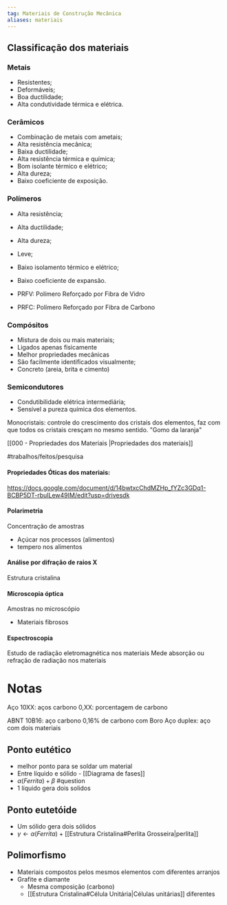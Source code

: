 ```yaml
---
tag: Materiais de Construção Mecânica
aliases: materiais
---
```


## Classificação dos materiais
### Metais
- Resistentes;
- Deformáveis;
- Boa ductilidade;
- Alta condutividade térmica e elétrica.

### Cerâmicos
- Combinação de metais com ametais;
- Alta resistência mecânica;
- Baixa ductilidade;
- Alta resistência térmica e química;
- Bom isolante térmico e elétrico;
- Alta dureza;
- Baixo coeficiente de exposição.

### Polímeros
- Alta resistência;
- Alta ductilidade;
- Alta dureza;
- Leve;
- Baixo isolamento térmico e elétrico;
- Baixo coeficiente de expansão.

 - PRFV: Polímero Reforçado por Fibra de Vidro
 - PRFC: Polímero Reforçado por Fibra de Carbono

### Compósitos
- Mistura de dois ou mais materiais;
- Ligados apenas fisicamente
- Melhor propriedades mecânicas
- São facilmente identificados visualmente;
- Concreto (areia, brita e cimento)

### Semicondutores
- Condutibilidade elétrica intermediária;
- Sensível a pureza química dos elementos.

Monocristais: controle do crescimento dos cristais dos elementos, faz com que todos os cristais cresçam no mesmo sentido. "Gomo da laranja"

[[000 - Propriedades dos Materiais |Propriedades dos materiais]]

#trabalhos/feitos/pesquisa 
#### Propriedades Óticas dos materiais:
  https://docs.google.com/document/d/14bwtxcChdMZHp_fYZc3GDq1-BCBP5DT-rbuILew49IM/edit?usp=drivesdk


#### Polarimetria
Concentração de amostras 
  - Açúcar nos processos (alimentos)
  - tempero nos alimentos

#### Análise por difração de raios X
Estrutura cristalina

#### Microscopia óptica
Amostras no microscópio 
  - Materiais fibrosos

#### Espectroscopia
  Estudo de radiação eletromagnética nos materiais
  Mede absorção ou refração de radiação nos materiais 

# Notas
Aço 10XX: aços carbono 
  0,XX: porcentagem de carbono 

ABNT 10B16: aço carbono 0,16% de carbono com Boro
Aço duplex: aço com dois materiais 

## Ponto eutético
- melhor ponto para se soldar um material
- Entre líquido e sólido - [[Diagrama de fases]]
- $\alpha (Ferrita) + \beta$ #question
- 1 líquido gera dois solidos

## Ponto eutetóide
- Um sólido gera dois sólidos
- $\gamma \leftarrow \alpha(Ferrita)$ + [[Estrutura Cristalina#Perlita Grosseira|perlita]]

## Polimorfismo
  - Materiais compostos pelos mesmos elementos com diferentes arranjos
  - Grafite e diamante
	  - Mesma composição (carbono)
	  - [[Estrutura Cristalina#Célula Unitária|Células unitárias]] diferentes
	